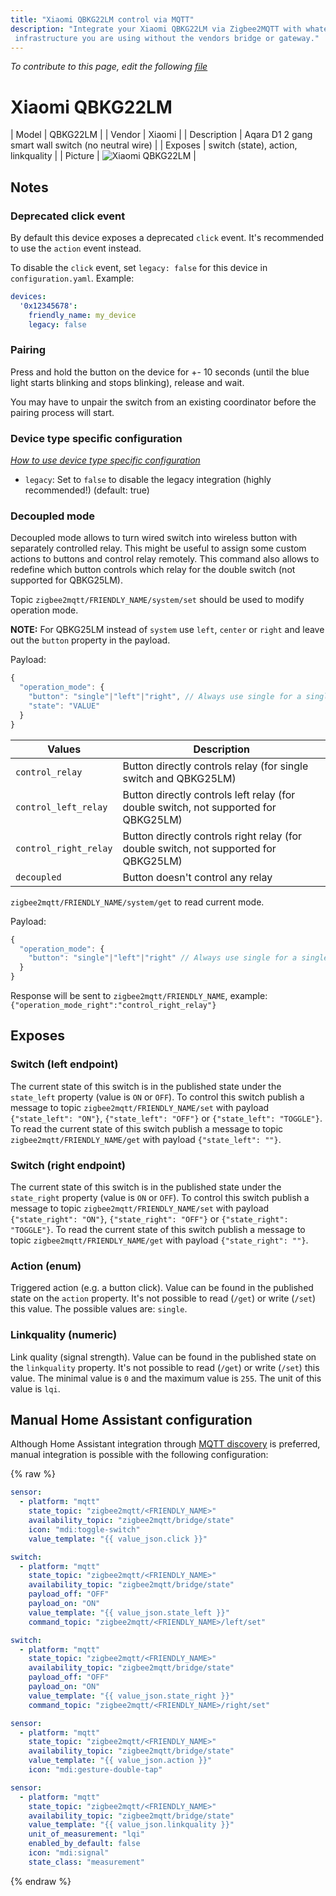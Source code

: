```yaml
---
title: "Xiaomi QBKG22LM control via MQTT"
description: "Integrate your Xiaomi QBKG22LM via Zigbee2MQTT with whatever smart home
 infrastructure you are using without the vendors bridge or gateway."
---
```


*To contribute to this page, edit the following
[file](https://github.com/Koenkk/zigbee2mqtt.io/blob/master/docs/devices/QBKG22LM.md)*

# Xiaomi QBKG22LM

| Model | QBKG22LM  |
| Vendor  | Xiaomi  |
| Description | Aqara D1 2 gang smart wall switch (no neutral wire) |
| Exposes | switch (state), action, linkquality |
| Picture | ![Xiaomi QBKG22LM](../images/devices/QBKG22LM.jpg) |

## Notes


### Deprecated click event
By default this device exposes a deprecated `click` event. It's recommended to use the `action` event instead.

To disable the `click` event, set `legacy: false` for this device in `configuration.yaml`. Example:

```yaml
devices:
  '0x12345678':
    friendly_name: my_device
    legacy: false
```


### Pairing
Press and hold the button on the device for +- 10 seconds
(until the blue light starts blinking and stops blinking), release and wait.

You may have to unpair the switch from an existing coordinator before the pairing process will start.

### Device type specific configuration
*[How to use device type specific configuration](../information/configuration.md)*

* `legacy`: Set to `false` to disable the legacy integration (highly recommended!) (default: true)


### Decoupled mode
Decoupled mode allows to turn wired switch into wireless button with separately controlled relay.
This might be useful to assign some custom actions to buttons and control relay remotely.
This command also allows to redefine which button controls which relay for the double switch (not supported for QBKG25LM).

Topic `zigbee2mqtt/FRIENDLY_NAME/system/set` should be used to modify operation mode.

**NOTE:** For QBKG25LM instead of `system` use `left`, `center` or `right` and leave out the `button` property in the payload.

Payload:
```js
{
  "operation_mode": {
    "button": "single"|"left"|"right", // Always use single for a single switch
    "state": "VALUE"
  }
}
```

Values                | Description
----------------------|---------------------------------------------------------
`control_relay`       | Button directly controls relay (for single switch and QBKG25LM)
`control_left_relay`  | Button directly controls left relay (for double switch, not supported for QBKG25LM)
`control_right_relay` | Button directly controls right relay (for double switch, not supported for QBKG25LM)
`decoupled`           | Button doesn't control any relay

`zigbee2mqtt/FRIENDLY_NAME/system/get` to read current mode.

Payload:
```js
{
  "operation_mode": {
    "button": "single"|"left"|"right" // Always use single for a single switch
  }
}
```

Response will be sent to `zigbee2mqtt/FRIENDLY_NAME`, example: `{"operation_mode_right":"control_right_relay"}`



## Exposes

### Switch (left endpoint)
The current state of this switch is in the published state under the `state_left` property (value is `ON` or `OFF`).
To control this switch publish a message to topic `zigbee2mqtt/FRIENDLY_NAME/set` with payload `{"state_left": "ON"}`, `{"state_left": "OFF"}` or `{"state_left": "TOGGLE"}`.
To read the current state of this switch publish a message to topic `zigbee2mqtt/FRIENDLY_NAME/get` with payload `{"state_left": ""}`.

### Switch (right endpoint)
The current state of this switch is in the published state under the `state_right` property (value is `ON` or `OFF`).
To control this switch publish a message to topic `zigbee2mqtt/FRIENDLY_NAME/set` with payload `{"state_right": "ON"}`, `{"state_right": "OFF"}` or `{"state_right": "TOGGLE"}`.
To read the current state of this switch publish a message to topic `zigbee2mqtt/FRIENDLY_NAME/get` with payload `{"state_right": ""}`.

### Action (enum)
Triggered action (e.g. a button click).
Value can be found in the published state on the `action` property.
It's not possible to read (`/get`) or write (`/set`) this value.
The possible values are: `single`.

### Linkquality (numeric)
Link quality (signal strength).
Value can be found in the published state on the `linkquality` property.
It's not possible to read (`/get`) or write (`/set`) this value.
The minimal value is `0` and the maximum value is `255`.
The unit of this value is `lqi`.

## Manual Home Assistant configuration
Although Home Assistant integration through [MQTT discovery](../integration/home_assistant) is preferred,
manual integration is possible with the following configuration:


{% raw %}
```yaml
sensor:
  - platform: "mqtt"
    state_topic: "zigbee2mqtt/<FRIENDLY_NAME>"
    availability_topic: "zigbee2mqtt/bridge/state"
    icon: "mdi:toggle-switch"
    value_template: "{{ value_json.click }}"

switch:
  - platform: "mqtt"
    state_topic: "zigbee2mqtt/<FRIENDLY_NAME>"
    availability_topic: "zigbee2mqtt/bridge/state"
    payload_off: "OFF"
    payload_on: "ON"
    value_template: "{{ value_json.state_left }}"
    command_topic: "zigbee2mqtt/<FRIENDLY_NAME>/left/set"

switch:
  - platform: "mqtt"
    state_topic: "zigbee2mqtt/<FRIENDLY_NAME>"
    availability_topic: "zigbee2mqtt/bridge/state"
    payload_off: "OFF"
    payload_on: "ON"
    value_template: "{{ value_json.state_right }}"
    command_topic: "zigbee2mqtt/<FRIENDLY_NAME>/right/set"

sensor:
  - platform: "mqtt"
    state_topic: "zigbee2mqtt/<FRIENDLY_NAME>"
    availability_topic: "zigbee2mqtt/bridge/state"
    value_template: "{{ value_json.action }}"
    icon: "mdi:gesture-double-tap"

sensor:
  - platform: "mqtt"
    state_topic: "zigbee2mqtt/<FRIENDLY_NAME>"
    availability_topic: "zigbee2mqtt/bridge/state"
    value_template: "{{ value_json.linkquality }}"
    unit_of_measurement: "lqi"
    enabled_by_default: false
    icon: "mdi:signal"
    state_class: "measurement"
```
{% endraw %}



